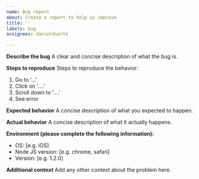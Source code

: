 ```yaml
---
name: Bug report
about: Create a report to help us improve
title: ''
labels: bug
assignees: danielduarte

---
```


**Describe the bug**
A clear and concise description of what the bug is.

**Steps to reproduce**
Steps to reproduce the behavior:
1. Go to '...'
2. Click on '....'
3. Scroll down to '....'
4. See error

**Expected behavior**
A concise description of what you expected to happen.

**Actual behavior**
A concise description of what it actually happens.



**Environment (please complete the following information):**
 - OS: [e.g. iOS]
 - Node JS version: [e.g. chrome, safari]
 - Version: [e.g. 1.2.0]

**Additional context**
Add any other context about the problem here.
